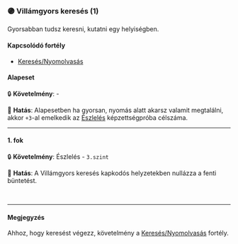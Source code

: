 ### 🟣 Villámgyors keresés (1)

Gyorsabban tudsz keresni, kutatni egy helyiségben.

#### Kapcsolódó fortély

- [Keresés/Nyomolvasás](kereses_nyomolvasas.md)

#### Alapeset

🔒 **Követelmény**:  - 

🌟 **Hatás**: Alapesetben ha gyorsan, nyomás alatt akarsz valamit megtalálni, akkor `+3`-al emelkedik az [Észlelés](../kepzettsegek.vilagi/eszleles.md) képzettségpróba célszáma.

---
#### 1. fok

🔒 **Követelmény**: Észlelés - `3.szint`

🌟 **Hatás**: A Villámgyors keresés kapkodós helyzetekben nullázza a fenti büntetést.

<br />

---

#### Megjegyzés

Ahhoz, hogy keresést végezz, követelmény a [Keresés/Nyomolvasás](kereses_nyomolvasas.md) fortély.
